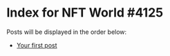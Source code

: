 # Index for NFT World #4125
Posts will be displayed in the order below:

- [Your first post](./001-first.md)

